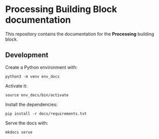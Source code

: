 # Processing Building Block documentation

This repository contains the documentation for the **Processing** building block.

## Development

Create a Python environment with:

```
python3 -m venv env_docs
```

Activate it: 

```
source env_docs/bin/activate
```

Install the dependencies:

```
pip install -r docs/requirements.txt
```

Serve the docs with:

```
mkdocs serve
```
